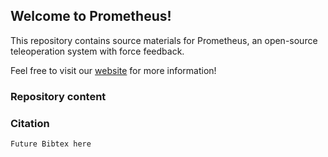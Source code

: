 ## Welcome to Prometheus!
This repository contains source materials for Prometheus, an open-source teleoperation system with force feedback.

Feel free to visit our [website](https://eterwait.github.io/Prometheus/) for more information!

### Repository content

### Citation

```
Future Bibtex here
```

